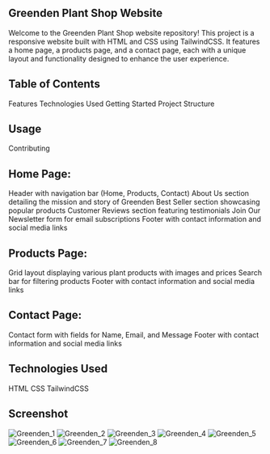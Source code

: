 ## Greenden Plant Shop Website
Welcome to the Greenden Plant Shop website repository! This project is a responsive website built with HTML and CSS using TailwindCSS. It features a home page, a products page, and a contact page, each with a unique layout and functionality designed to enhance the user experience.

## Table of Contents
Features
Technologies Used
Getting Started
Project Structure

## Usage
Contributing

## Home Page:
Header with navigation bar (Home, Products, Contact)
About Us section detailing the mission and story of Greenden
Best Seller section showcasing popular products
Customer Reviews section featuring testimonials
Join Our Newsletter form for email subscriptions
Footer with contact information and social media links

## Products Page:
Grid layout displaying various plant products with images and prices
Search bar for filtering products
Footer with contact information and social media links

## Contact Page:
Contact form with fields for Name, Email, and Message
Footer with contact information and social media links

## Technologies Used
HTML
CSS
TailwindCSS
 
 ## Screenshot
![Greenden_1](https://github.com/user-attachments/assets/e8c85fe0-c27b-4017-9a43-872c2024a9fb)
![Greenden_2](https://github.com/user-attachments/assets/6a769fae-b72c-4fd1-b645-c4ad3441b4fd)
![Greenden_3](https://github.com/user-attachments/assets/a3bfb734-5fcf-45b6-a390-24ff7398c3c7)
![Greenden_4](https://github.com/user-attachments/assets/533a77a3-8c04-4ac4-9672-022ce39d9db7)
![Greenden_5](https://github.com/user-attachments/assets/d39b060d-e925-40bf-bd52-543fac233e8a)
![Greenden_6](https://github.com/user-attachments/assets/fed965b9-9d5a-458b-84f7-7a7719192d2a)
![Greenden_7](https://github.com/user-attachments/assets/24c3adb9-22d8-444e-be1b-acec70058856)
![Greenden_8](https://github.com/user-attachments/assets/e9c3204d-2b4a-4767-9bf3-372c237a5c2a)
